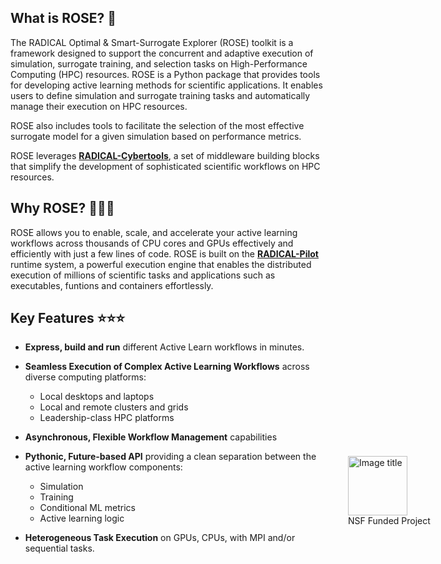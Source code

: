 ## What is ROSE? 🌹

The RADICAL Optimal & Smart-Surrogate Explorer (ROSE) toolkit is a framework designed to support the concurrent and adaptive execution of simulation, surrogate training, and selection tasks on High-Performance Computing (HPC) resources. ROSE is a Python package that provides tools for developing active learning methods for scientific applications. It enables users to define simulation and surrogate training tasks and automatically manage their execution on HPC resources.

ROSE also includes tools to facilitate the selection of the most effective surrogate model for a given simulation based on performance metrics.

ROSE leverages [**RADICAL-Cybertools**](https://radical-cybertools.github.io), a set of middleware building blocks that simplify the development of sophisticated scientific workflows on HPC resources.


## Why ROSE? 🚀🚀🚀
ROSE allows you to enable, scale, and accelerate your active learning workflows across thousands of CPU cores and GPUs effectively and efficiently with just a few lines of code.
ROSE is built on the [**RADICAL-Pilot**](https://github.com/radical-cybertools/radical.pilot) runtime system, a powerful execution engine that enables the distributed execution of millions of scientific tasks and applications such as executables, funtions and containers effortlessly.

## Key Features ⭐⭐⭐

- **Express, build and run** different Active Learn workflows in minutes.
- **Seamless Execution of Complex Active Learning Workflows** across diverse computing platforms:
    - Local desktops and laptops
    - Local and remote clusters and grids
    - Leadership-class HPC platforms

- **Asynchronous, Flexible Workflow Management** capabilities

- **Pythonic, Future-based API** providing a clean separation between the active learning workflow components:
    - Simulation
    - Training
    - Conditional ML metrics
    - Active learning logic

- **Heterogeneous Task Execution** on GPUs, CPUs, with MPI and/or sequential tasks.


<figure markdown="span" style="position: relative; left: 500px; top: -170px">
  <img src="https://previews.us-east-1.widencdn.net/preview/39958271/assets/asset-view/d96902d1-af98-4bf5-a76e-b7af053ffde3/thumbnail/eyJ3IjoyMDQ4LCJoIjoyMDQ4LCJzY29wZSI6ImFwcCJ9?sig.ver=1&sig.keyId=us-east-1.20240821&sig.expires=1738699200&sig=dxSepylZJAYt9bTrSTCNH5dBV6Jyb2RiLrW8KdPuo2s" alt="Image title" width="95">
  <figcaption>NSF Funded Project</figcaption>
</figure>
